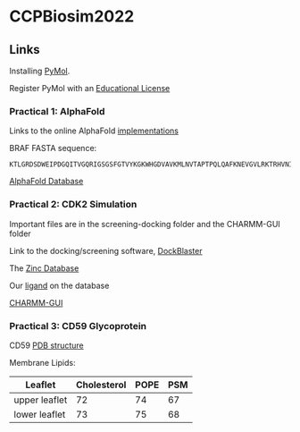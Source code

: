 # CCPBiosim2022
## Links
Installing [PyMol](https://pymol.org/2/).

Register PyMol with an [Educational License](https://pymol.org/edu/)

### Practical 1: AlphaFold
Links to the online AlphaFold [implementations](https://github.com/sokrypton/ColabFold)

BRAF FASTA sequence:

```
KTLGRDSDWEIPDGQITVGQRIGSGSFGTVYKGKWHGDVAVKMLNVTAPTPQLQAFKNEVGVLRKTRHVNILFMGYSTKPQLAIVTQWCEGSLYHLHIETKFEMIKLIDIARQTAQGMDYLHAKSIHRDLKSNIFLHEDLTVKIGDFGLATVKSRWSGSHQFEQLSGSILWMAPEVIRMQDKNPYSFQSDVYAFGIVLYELMTGQLPYSNINRDQIFMVGRGYLSPDLSKVRSNCPKAMKRLMAECLKRDERPLFPQILASIELARSLPKIKIRPRGQRDSYWEIE
```
[AlphaFold Database](https://alphafold.ebi.ac.uk/)



### Practical 2: CDK2 Simulation

Important files are in the screening-docking folder and the CHARMM-GUI folder

Link to the docking/screening software, [DockBlaster](https://blaster.docking.org/)

The [Zinc Database](https://zinc.docking.org/)

Our [ligand](https://zinc.docking.org/substances/ZINC000001697961/) on the database

[CHARMM-GUI](https://www.charmm-gui.org/)

### Practical 3: CD59 Glycoprotein 

CD59 [PDB structure](https://www.rcsb.org/structure/1cdr)

Membrane Lipids:

|Leaflet|Cholesterol|POPE|PSM|
| --- | --- | --- | --- |
|upper leaflet|72|74|67|
|lower leaflet|73|75|68|
